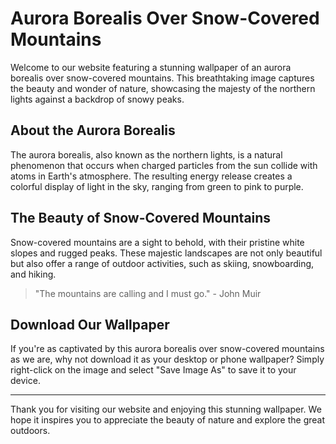 <!--
Write me markdown content of website with wallpaper:

"An aurora borealis over snow-covered mountains"

The header of the page should not be copy of the text but rather a real content of the website which is using this wallpaper.

- Feel free to use structure like headings, bullets, numbering, blockquotes, paragraphs, horizontal lines, etc.
- You can use formatting like bold or _italic_
- You can include UTF-8 emojis
- Links should be only #hash anchors (and you can refer to the document itself)
- Do not include images
-->

<!--font:Montserrat-->

# Aurora Borealis Over Snow-Covered Mountains

Welcome to our website featuring a stunning wallpaper of an aurora borealis over snow-covered mountains. This breathtaking image captures the beauty and wonder of nature, showcasing the majesty of the northern lights against a backdrop of snowy peaks.

## About the Aurora Borealis

The aurora borealis, also known as the northern lights, is a natural phenomenon that occurs when charged particles from the sun collide with atoms in Earth's atmosphere. The resulting energy release creates a colorful display of light in the sky, ranging from green to pink to purple.

## The Beauty of Snow-Covered Mountains

Snow-covered mountains are a sight to behold, with their pristine white slopes and rugged peaks. These majestic landscapes are not only beautiful but also offer a range of outdoor activities, such as skiing, snowboarding, and hiking.

> "The mountains are calling and I must go." - John Muir

## Download Our Wallpaper

If you're as captivated by this aurora borealis over snow-covered mountains as we are, why not download it as your desktop or phone wallpaper? Simply right-click on the image and select "Save Image As" to save it to your device.

---

Thank you for visiting our website and enjoying this stunning wallpaper. We hope it inspires you to appreciate the beauty of nature and explore the great outdoors.
